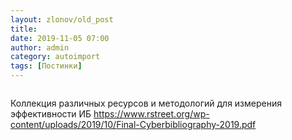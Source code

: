 ```yaml
---
layout: zlonov/old_post
title: 
date: 2019-11-05 07:00
author: admin
category: autoimport
tags: [Постинки]
---
```

<!-- wp:image {"id":73514,"align":"center"} -->
<div class="wp-block-image"><figure class="aligncenter"><img src="/assets/uploads/%D0%A1%D0%BD%D0%B8%D0%BC%D0%BE%D0%BA-%D1%8D%D0%BA%D1%80%D0%B0%D0%BD%D0%B0-2019-11-01-%D0%B2-16.53.54.png" alt="" class="wp-image-73514"/></figure></div>
<!-- /wp:image -->


Коллекция различных ресурсов и методологий для измерения эффективности ИБ <a href="https://www.rstreet.org/wp-content/uploads/2019/10/Final-Cyberbibliography-2019.pdf">https://www.rstreet.org/wp-content/uploads/2019/10/Final-Cyberbibliography-2019.pdf</a>


